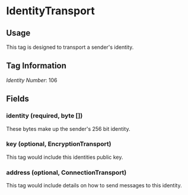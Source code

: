 # IdentityTransport

## Usage

This tag is designed to transport a sender's identity.

## Tag Information

*Identity Number*: 106

## Fields

### identity (required, byte \[\])

These bytes make up the sender's 256 bit identity.

### key (optional, EncryptionTransport)

This tag would include this identities public key.

### address (optional, ConnectionTransport)

This tag would include details on how to send messages to this identity.
